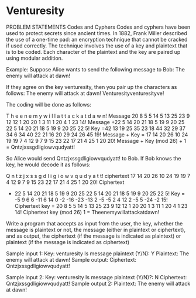 # Venturesity
PROBLEM STATEMENTS
Codes and Cyphers
Codes and cyphers have been used to protect secrets since ancient times. In 1882, Frank Miller described the use of a one-time pad: an encryption technique that cannot be cracked if used correctly. The technique involves the use of a key and plaintext that is to be coded. Each character of the plaintext and the key are paired up using modular addition.

Example:
Suppose Alice wants to send the following message to Bob:
The enemy will attack at dawn!

If they agree on the key venturesity, then you pair up the characters as follows:
The enemy will attack at dawn!
Venturesityventuresityve!

The coding will be done as follows:

T h e e n e m y w i l l a t t a c k a t d a w n! Message
20 8 5 5 14 5 13 25 23 9 12 12 1 20 20 1 3 11 1 20 4 1 23 14! Message
+22 5 14 20 21 18 5 19 9 20 25 22 5 14 20 21 18 5 19 9 20 25 22 5! Key
=42 13 19 25 35 23 18 44 32 29 37 34 6 34 40 22 21 16 20 29 24 26 45 19! Message + Key
= 17 14 20 26 10 24 19 19 7 4 12 9 7 9 15 23 22 17 21 4 25 1 20 20! Message + Key (mod 26) + 1
= Qntzjxssgdligiowvqudyatt!

So Alice would send Qntzjxssgdligiowvqudyatt! to Bob. If Bob knows the key, he would decode it as follows:

Q n t z j x s s g d l i g i o w v q u d y a t t! ciphertext
17 14 20 26 10 24 19 19 7 4 12 9 7 9 15 23 22 17 21 4 25 1 20 20! Ciphertext
- 22 5 14 20 21 18 5 19 9 20 25 22 5 14 20 21 18 5 19 9 20 25 22 5! Key
= -5 9 6 6 -11 6 14 0 -2 -16 -23 -13 2 -5 -5 2 4 12 2 -5 5 -24 -2 15! Ciphertext  key
= 20 8 5 5 14 5 13 25 23 9 12 12 1 20 20 1 3 11 1 20 4 1 23 14! Ciphertext key (mod 26)  1
= Theenemywillattackatdawn!

Write a program that accepts as input from the user, the key, whether the message is plaintext or not, the message (either in plaintext or ciphertext), and as output, the ciphertext (if the message is indicated as plaintext) or plaintext (if the message is indicated as ciphertext)

Sample input 1:
Key: venturesity
Is message plaintext (Y/N): Y
Plaintext: The enemy will attack at dawn!
Sample output:
Ciphertext: Qntzjxssgdligiowvqudyatt!

Sample input 2:
Key: venturesity
Is message plaintext (Y/N)?: N
Ciphertext: Qntzjxssgdligiowvqudyatt!
Sample output 2:
Plaintext: The enemy will attack at dawn!
